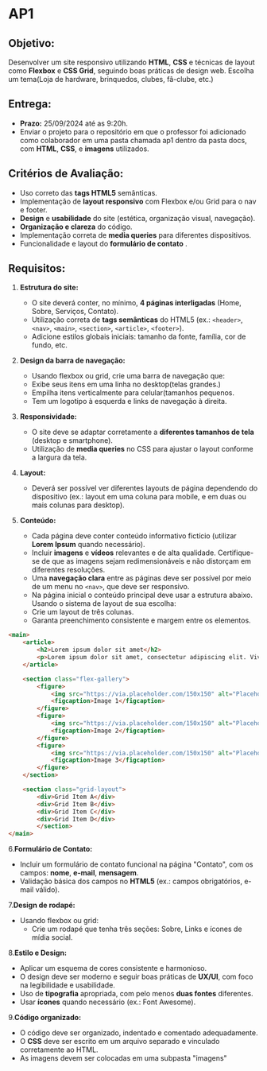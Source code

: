# AP1

## Objetivo:

Desenvolver um site responsivo utilizando **HTML**, **CSS** e técnicas de layout como **Flexbox** e **CSS Grid**, seguindo boas práticas de design web. Escolha um tema(Loja de hardware, brinquedos, clubes, fâ-clube, etc.)

## Entrega:

- **Prazo:** 25/09/2024 até as 9:20h.
- Enviar o projeto para o repositório em que o professor foi adicionado como colaborador em uma pasta chamada ap1 dentro da pasta docs, com  **HTML**, **CSS**, e **imagens** utilizados.

## Critérios de Avaliação:

* Uso correto das **tags HTML5** semânticas.
* Implementação de **layout responsivo** com Flexbox e/ou Grid para o nav e footer.
* **Design** e **usabilidade** do site (estética, organização visual, navegação).
* **Organização e clareza** do código.
* Implementação correta de **media queries** para diferentes dispositivos.
* Funcionalidade e layout do  **formulário de contato** .

## Requisitos:

1. **Estrutura do site:**

   * O site deverá conter, no mínimo, **4 páginas interligadas** (Home, Sobre, Serviços, Contato).
   * Utilização correta de **tags semânticas** do HTML5 (ex.: `<header>`, `<nav>`, `<main>`, `<section>`, `<article>`, `<footer>`).
   * Adicione estilos globais iniciais: tamanho da fonte, família, cor de fundo, etc.
2. **Design da barra de navegação:**

   * Usando flexbox ou grid, crie uma barra de navegação que:
   * Exibe seus itens em uma linha no desktop(telas grandes.)
   * Empilha itens verticalmente para celular(tamanhos pequenos.
   * Tem um logotipo à esquerda e links de navegação à direita.
3. **Responsividade:**

   * O site deve se adaptar corretamente a **diferentes tamanhos de tela** (desktop e smartphone).
   * Utilização de **media queries** no CSS para ajustar o layout conforme a largura da tela.
4. **Layout:**

   * Deverá ser possível ver diferentes layouts de página dependendo do dispositivo (ex.: layout em uma coluna para mobile, e em duas ou mais colunas para desktop).
5. **Conteúdo:**

   * Cada página deve conter conteúdo informativo fictício (utilizar **Lorem Ipsum** quando necessário).
   * Incluir **imagens** e **vídeos** relevantes e de alta qualidade. Certifique-se de que as imagens sejam redimensionáveis e não distorçam em diferentes resoluções.
   * Uma **navegação clara** entre as páginas deve ser possível por meio de um menu no `<nav>`, que deve ser responsivo.
   * Na página inicial o conteúdo principal deve usar a estrutura abaixo. Usando o sistema de layout de sua escolha:
   * Crie um layout de três colunas.
   * Garanta preenchimento consistente e margem entre os elementos.

```html
<main>
    <article>
        <h2>Lorem ipsum dolor sit amet</h2>
        <p>Lorem ipsum dolor sit amet, consectetur adipiscing elit. Vivamus lacinia odio vitae vestibulum.</p>
    </article>

    <section class="flex-gallery">
        <figure>
            <img src="https://via.placeholder.com/150x150" alt="Placeholder Image 1">
            <figcaption>Image 1</figcaption>
        </figure>
        <figure>
            <img src="https://via.placeholder.com/150x150" alt="Placeholder Image 2">
            <figcaption>Image 2</figcaption>
        </figure>
        <figure>
            <img src="https://via.placeholder.com/150x150" alt="Placeholder Image 3">
            <figcaption>Image 3</figcaption>
        </figure>
    </section>

    <section class="grid-layout">
        <div>Grid Item A</div>
        <div>Grid Item B</div>
        <div>Grid Item C</div>
        <div>Grid Item D</div>
        </section>
</main>
```

6.**Formulário de Contato:**

* Incluir um formulário de contato funcional na página "Contato", com os campos: **nome**, **e-mail**, **mensagem**.
* Validação básica dos campos no **HTML5** (ex.: campos obrigatórios, e-mail válido).

7.**Design de rodapé:**

* Usando flexbox ou grid:
  * Crie um rodapé que tenha três seções: Sobre, Links e ícones de mídia social.

8.**Estilo e Design:**

* Aplicar um esquema de cores consistente e harmonioso.
* O design deve ser moderno e seguir boas práticas de **UX/UI**, com foco na legibilidade e usabilidade.
* Uso de **tipografia** apropriada, com pelo menos **duas fontes** diferentes.
* Usar **ícones** quando necessário (ex.: Font Awesome).

9.**Código organizado:**

* O código deve ser organizado, indentado e comentado adequadamente.
* O **CSS** deve ser escrito em um arquivo separado e vinculado corretamente ao HTML.
* As imagens devem ser colocadas em uma subpasta "imagens"
